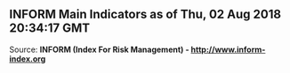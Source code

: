 ## INFORM Main Indicators as of Thu, 02 Aug 2018 20:34:17 GMT

Source: **INFORM (Index For Risk Management) - http://www.inform-index.org**